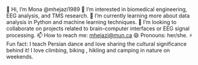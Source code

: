 👋 Hi, I’m Mona @mhejazi1989
👀 I’m interested in biomedical engineering, EEG analysis, and TMS research.
🌱 I’m currently learning more about data analysis in Python and machine learning techniques.
💞️ I’m looking to collaborate on projects related to brain-computer interfaces or EEG signal processing.
📫 How to reach me: mhejazi@mun.ca
😄 Pronouns: her/she.
⚡ Fun fact: I teach Persian dance and love sharing the cultural significance behind it! I love climbing, biking , hikling and camping in nature on weekends.


<!---
mhejazi1989/mhejazi1989 is a ✨ special ✨ repository because its `README.md` (this file) appears on your GitHub profile.
You can click the Preview link to take a look at your changes.
--->
